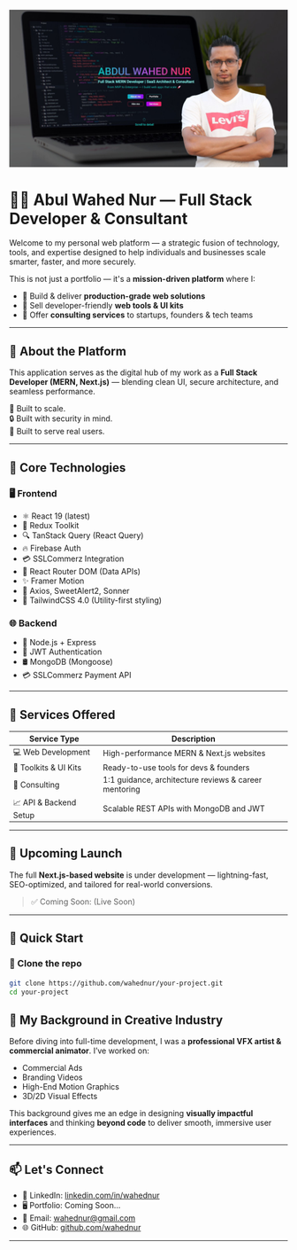 ![Homepage Screenshot](./client/public/cover.jpg)

# 👨‍💻 Abul Wahed Nur — Full Stack Developer & Consultant

Welcome to my personal web platform — a strategic fusion of technology, tools, and expertise designed to help individuals and businesses scale smarter, faster, and more securely.

This is not just a portfolio — it's a **mission-driven platform** where I:

- 🚀 Build & deliver **production-grade web solutions**
- 🧰 Sell developer-friendly **web tools & UI kits**
- 💼 Offer **consulting services** to startups, founders & tech teams

---

## 🧩 About the Platform

This application serves as the digital hub of my work as a **Full Stack Developer (MERN, Next.js)** — blending clean UI, secure architecture, and seamless performance.

🔧 Built to scale.  
🔒 Built with security in mind.  
🎯 Built to serve real users.

---

## 🧠 Core Technologies

### 🖥️ Frontend

- ⚛️ React 19 (latest)
- 🧠 Redux Toolkit
- 🔍 TanStack Query (React Query)
- 🔥 Firebase Auth
- 💳 SSLCommerz Integration
- 🚦 React Router DOM (Data APIs)
- ✨ Framer Motion
- 🧪 Axios, SweetAlert2, Sonner
- 🎨 TailwindCSS 4.0 (Utility-first styling)

### 🌐 Backend

- 🧠 Node.js + Express
- 🔐 JWT Authentication
- 🛢️ MongoDB (Mongoose)
- 💳 SSLCommerz Payment API

---

## 🎯 Services Offered

| Service Type           | Description                                           |
| ---------------------- | ----------------------------------------------------- |
| 💻 Web Development     | High-performance MERN & Next.js websites              |
| 🧰 Toolkits & UI Kits  | Ready-to-use tools for devs & founders                |
| 💬 Consulting          | 1:1 guidance, architecture reviews & career mentoring |
| 📈 API & Backend Setup | Scalable REST APIs with MongoDB and JWT               |

---

## 🚧 Upcoming Launch

The full **Next.js-based website** is under development — lightning-fast, SEO-optimized, and tailored for real-world conversions.

> ✅ Coming Soon: (Live Soon)

---

## 🚀 Quick Start

### 📁 Clone the repo

```bash
git clone https://github.com/wahednur/your-project.git
cd your-project

```

## 🎨 My Background in Creative Industry

Before diving into full-time development, I was a **professional VFX artist & commercial animator**. I’ve worked on:

- Commercial Ads
- Branding Videos
- High-End Motion Graphics
- 3D/2D Visual Effects

This background gives me an edge in designing **visually impactful interfaces** and thinking **beyond code** to deliver smooth, immersive user experiences.

---

## 📫 Let's Connect

- 💼 LinkedIn: [linkedin.com/in/wahednur](https://linkedin.com/in/wahednur)
- 🖥️ Portfolio: Coming Soon...
- 📧 Email: <wahednur@gmail.com>
- 🌐 GitHub: [github.com/wahednur](https://github.com/wahednur)

---

```

```
